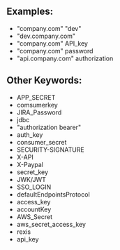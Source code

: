 ## Examples:
- "company.com" "dev"
- "dev.company.com"
- "company.com" API_key
- "company.com" password
- "api.company.com" authorization

## Other Keywords:
- APP_SECRET
- comsumerkey
- JIRA_Password
- jdbc
- "authorization bearer"
- auth_key
- consumer_secret
- SECURITY-SIGNATURE
- X-API
- X-Paypal
- secret_key
- JWK/JWT
- SSO_LOGIN
- defaultEndpointsProtocol
- access_key
- accountKey
- AWS_Secret
- aws_secret_access_key
- rexis
- api_key
